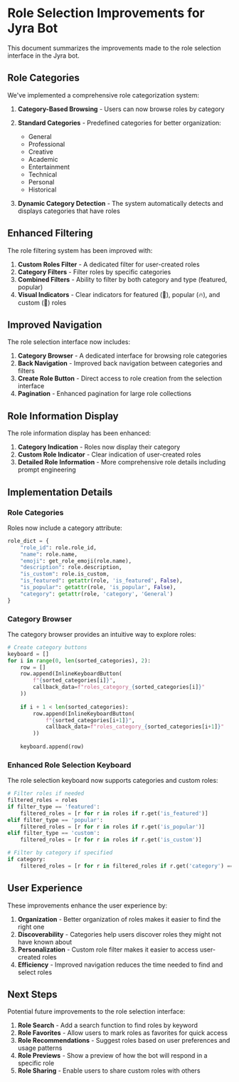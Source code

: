 # Role Selection Improvements for Jyra Bot

This document summarizes the improvements made to the role selection interface in the Jyra bot.

## Role Categories

We've implemented a comprehensive role categorization system:

1. **Category-Based Browsing** - Users can now browse roles by category
2. **Standard Categories** - Predefined categories for better organization:
   - General
   - Professional
   - Creative
   - Academic
   - Entertainment
   - Technical
   - Personal
   - Historical

3. **Dynamic Category Detection** - The system automatically detects and displays categories that have roles

## Enhanced Filtering

The role filtering system has been improved with:

1. **Custom Roles Filter** - A dedicated filter for user-created roles
2. **Category Filters** - Filter roles by specific categories
3. **Combined Filters** - Ability to filter by both category and type (featured, popular)
4. **Visual Indicators** - Clear indicators for featured (🌟), popular (🔥), and custom (📝) roles

## Improved Navigation

The role selection interface now includes:

1. **Category Browser** - A dedicated interface for browsing role categories
2. **Back Navigation** - Improved back navigation between categories and filters
3. **Create Role Button** - Direct access to role creation from the selection interface
4. **Pagination** - Enhanced pagination for large role collections

## Role Information Display

The role information display has been enhanced:

1. **Category Indication** - Roles now display their category
2. **Custom Role Indicator** - Clear indication of user-created roles
3. **Detailed Role Information** - More comprehensive role details including prompt engineering

## Implementation Details

### Role Categories

Roles now include a category attribute:

```python
role_dict = {
    "role_id": role.role_id,
    "name": role.name,
    "emoji": get_role_emoji(role.name),
    "description": role.description,
    "is_custom": role.is_custom,
    "is_featured": getattr(role, 'is_featured', False),
    "is_popular": getattr(role, 'is_popular', False),
    "category": getattr(role, 'category', 'General')
}
```

### Category Browser

The category browser provides an intuitive way to explore roles:

```python
# Create category buttons
keyboard = []
for i in range(0, len(sorted_categories), 2):
    row = []
    row.append(InlineKeyboardButton(
        f"{sorted_categories[i]}",
        callback_data=f"roles_category_{sorted_categories[i]}"
    ))
    
    if i + 1 < len(sorted_categories):
        row.append(InlineKeyboardButton(
            f"{sorted_categories[i+1]}",
            callback_data=f"roles_category_{sorted_categories[i+1]}"
        ))
    
    keyboard.append(row)
```

### Enhanced Role Selection Keyboard

The role selection keyboard now supports categories and custom roles:

```python
# Filter roles if needed
filtered_roles = roles
if filter_type == 'featured':
    filtered_roles = [r for r in roles if r.get('is_featured')]
elif filter_type == 'popular':
    filtered_roles = [r for r in roles if r.get('is_popular')]
elif filter_type == 'custom':
    filtered_roles = [r for r in roles if r.get('is_custom')]

# Filter by category if specified
if category:
    filtered_roles = [r for r in filtered_roles if r.get('category') == category]
```

## User Experience

These improvements enhance the user experience by:

1. **Organization** - Better organization of roles makes it easier to find the right one
2. **Discoverability** - Categories help users discover roles they might not have known about
3. **Personalization** - Custom role filter makes it easier to access user-created roles
4. **Efficiency** - Improved navigation reduces the time needed to find and select roles

## Next Steps

Potential future improvements to the role selection interface:

1. **Role Search** - Add a search function to find roles by keyword
2. **Role Favorites** - Allow users to mark roles as favorites for quick access
3. **Role Recommendations** - Suggest roles based on user preferences and usage patterns
4. **Role Previews** - Show a preview of how the bot will respond in a specific role
5. **Role Sharing** - Enable users to share custom roles with others
